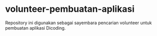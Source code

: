 # volunteer-pembuatan-aplikasi

Repository ini digunakan sebagai sayembara pencarian volunteer untuk pembuatan aplikasi Dicoding.
